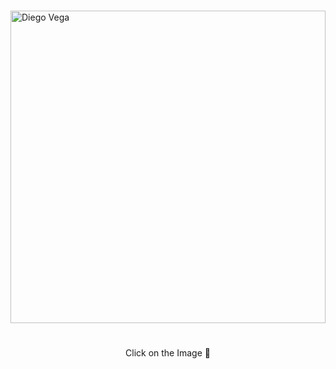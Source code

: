 <h1></h1>

<a href="https://portfolio-diegovega.vercel.app/">
  <img 
    src="https://images.unsplash.com/photo-1592551230478-ecd6b630cc08?w=800&auto=format&fit=crop&q=60&ixlib=rb-4.0.3&ixid=M3wxMjA3fDB8MHxzZWFyY2h8Mnx8SVRFU018ZW58MHx8MHx8fDA%3D" 
    alt="Diego Vega" 
    style="width: 100%; height: 500px; object-fit: cover;"
  />
</a>

<h1></h1>

<p align="center">Click on the Image 🥸</p>
